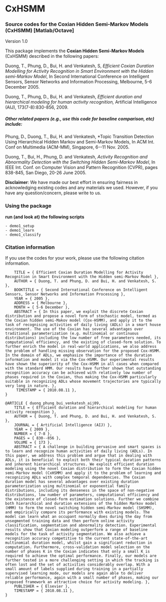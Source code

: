 # CxHSMM
### Source codes for the Coxian Hidden Semi-Markov Models (CxHSMM) [Matlab/Octave]
Version 1.0

This package implements the **Coxian Hidden Semi-Markov Models** (CxHSMM) described in the following papers:

Duong, T., Phung, D., Bui, H. and Venkatesh, S, *Efficient Coxian Duration Modelling for Activity Recognition in Smart Environment with the Hidden semi-Markov Model*,  In Second International Conference on Intelligent Sensors, Sensor Networks and Information Processing, Melbourne, 5-6 December 2005.

Duong, T., Phung, D., Bui, H. and Venkatesh, *Efficient duration and hierarchical modeling for human activity recognition,* Artificial Intelligence (AIJ), 173(7-8):830-856, 2009.

##### Other related papers (e.g., use this code for baseline comparison, etc) include:

Phung, D., Duong, T., Bui, H. and Venkatesh, *Topic Transition Detection Using Hierarchical Hidden Markov and Semi-Markov Models,  In ACM Int. Conf on Multimedia (ACM-MM), Singapore, 6--11 Nov. 2005.

Duong, T., Bui, H., Phung, D. and Venkatesh, *Activity Recognition and Abnormality Detection with the Switching Hidden Semi-Markov Model*,  In IEEE Int. Conf. on Computer Vision and Pattern Recognition (CVPR), pages 838-845, San Diego, 20-26 June 2005.


**Disclaimer**: We have made our best effort in ensuring fairness in acknowledging existing codes and any materials we used. However, if you have any question/concern, please write to us.

### Using the package

**run (and look at) the following scripts**
```
- demo1_setup
- demo1_learn
- demo1_classify
```
  
  
### Citation information
  If you use the codes for your work, please use the following citation information.


```@INPROCEEDINGS { duong_phung_bui_venkatesh_issnips05,
    TITLE = { Efficient Coxian Duration Modelling for Activity Recognition in Smart Environment with the Hidden semi-Markov Model },
    AUTHOR = { Duong, T. and Phung, D. and Bui, H. and Venkatesh, S. },
    BOOKTITLE = { Second International Conference on Intelligent Sensors, Sensor Networks and Information Processing },
    YEAR = { 2005 },
    ADDRESS = { Melbourne },
    MONTH = { 5-6 December },
    ABSTRACT = { In this paper, we exploit the discrete Coxian distribution and propose a novel form of stochastic model, termed as the Coxian hidden semi-Makov model (Cox-HSMM), and apply it to the task of recognising activities of daily living (ADLs) in a smart house environment. The use of the Coxian has several advantages over traditional parameterization (e.g. multinomial or continuous distributions) including the low number of free parameters needed, its computational efficiency, and the existing of closed-form solution. To further enrich the model in real-world applications, we also address the problem of handling missing observation for the proposed Cox-HSMM. In the domain of ADLs, we emphasize the importance of the duration information and model it via the Cox-HSMM. Our experimental results have shown the superiority of the Cox-HSMM in all cases when compared with the standard HMM. Our results have further shown that outstanding recognition accuracy can be achieved with relatively low number of phases required in the Coxian, thus making the Cox-HSMM particularly suitable in recognizing ADLs whose movement trajectories are typically very long in nature. },
     TIMESTAMP = { 2010.08.11 },
}
```
```
@ARTICLE { duong_phung_bui_venkatesh_aij09,
    TITLE = { Efficient duration and hierarchical modeling for human activity recognition },
    AUTHOR = { Duong, T. and Phung, D. and Bui, H. and Venkatesh, S. },
    JOURNAL = { Artificial Intelligence (AIJ) },
    YEAR = { 2009 },
    NUMBER = { 7-8 },
    PAGES = { 830--856 },
    VOLUME = { 173 },
    ABSTRACT = { A challenge in building pervasive and smart spaces is to learn and recognize human activities of daily living (ADLs). In this paper, we address this problem and argue that in dealing with ADLs, it is beneficial to exploit both their typical duration patterns and inherent hierarchical structures. We exploit efficient duration modeling using the novel Coxian distribution to form the Coxian hidden semi-Markov model (CxHSMM) and apply it to the problem of learning and recognizing ADLs with complex temporal dependencies. The Coxian duration model has several advantages over existing duration parameterization using multinomial or exponential family distributions, including its denseness in the space of non-negative distributions, low number of parameters, computational efficiency and the existence of closed-form estimation solutions. Further we combine both hierarchical and duration extensions of the hidden Markov model (HMM) to form the novel switching hidden semi-Markov model (SHSMM), and empirically compare its performance with existing models. The model can learn what an occupant normally does during the day from unsegmented training data and then perform online activity classification, segmentation and abnormality detection. Experimental results show that Coxian modeling outperform a range of baseline models for the task of activity segmentation. We also achieve a recognition accuracy competitive to the current state-of-the-art multinomial duration model, whilst gain a significant reduction in computation. Furthermore, cross-validation model selection on the number of phases K in the Coxian indicates that only a small K is required to achieve the optimal performance. Finally, our models are further tested in a more challenging setting in which the tracking is often lost and the set of activities considerably overlap. With a small amount of labels supplied during training in a partially supervised learning mode, our models are again able to deliver reliable performance, again with a small number of phases, making our proposed framework an attractive choice for activity modeling. },
    PUBLISHER = { Elsevier },
    TIMESTAMP = { 2010.08.11 },
}
```
